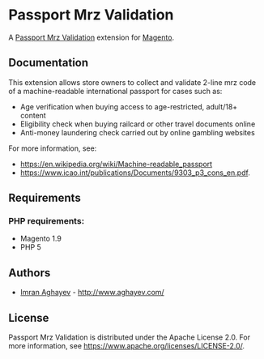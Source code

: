 Passport Mrz Validation
===========

A [Passport Mrz Validation][Passport Mrz Validation] extension for [Magento](https://magento.com/).

Documentation
-------------

This extension allows store owners to collect and validate 2-line mrz code of a machine-readable international passport for cases such as: 

* Age verification when buying access to age-restricted, adult/18+ content
* Eligibility check when buying railcard or other travel documents online
* Anti-money laundering check carried out by online gambling websites

For more information, see:
* <https://en.wikipedia.org/wiki/Machine-readable_passport>
* <https://www.icao.int/publications/Documents/9303_p3_cons_en.pdf>.


Requirements
------------

### PHP requirements:
* Magento 1.9
* PHP 5

Authors
-------

* [Imran Aghayev](http://github.com/aghayev) -
  <http://www.aghayev.com/>


License
-------

Passport Mrz Validation is distributed under the Apache License 2.0. For more information, see <https://www.apache.org/licenses/LICENSE-2.0/>.


[Passport Mrz Validation]:		https://github.com/aghayev/passportmrzvalidation-magento/

